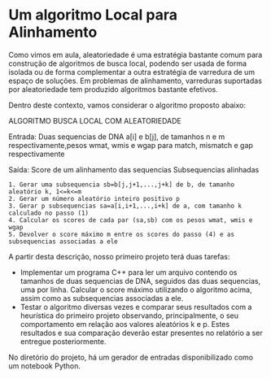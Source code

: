 # Um algoritmo Local para Alinhamento

Como vimos em aula, aleatoriedade é uma estratégia bastante comum para construção de algoritmos de busca local, podendo ser usada
de forma isolada ou de forma complementar a outra estratégia de varredura de um espaço de soluções. Em problemas de alinhamento,
varreduras suportadas por aleatoriedade tem produzido algoritmos bastante efetivos.

Dentro deste contexto, vamos considerar o algoritmo proposto abaixo:


ALGORITMO BUSCA LOCAL COM ALEATORIEDADE

Entrada: Duas sequencias de DNA a[i] e b[j], de tamanhos n e m respectivamente,pesos wmat, wmis e wgap para match, mismatch e gap respectivamente

Saída: Score de um alinhamento das sequencias
       Subsequencias alinhadas

    1. Gerar uma subsequencia sb=b[j,j+1,...,j+k] de b, de tamanho aleatório k, 1<=k<=m
    2. Gerar um número aleatório inteiro positivo p
    3. Gerar p subsequencias sa=a[i,i+1,...,i+k] de a, com tamanho k calculado no passo (1)
    4. Calcular os scores de cada par (sa,sb) com os pesos wmat, wmis e wgap
    5. Devolver o score máximo m entre os scores do passo (4) e as subsequencias associadas a ele




A partir desta descrição, nosso primeiro projeto terá duas tarefas:

<ul>
  <li> Implementar um programa C++ para ler um arquivo contendo os tamanhos de duas sequencias de DNA, seguidos das duas sequencias, uma por linha. Calcular o score máximo utilizando o algoritmo acima, assim como as subsequencias associadas a ele. 
  <li> Testar o algoritmo diversas vezes e comparar seus resultados com a heurística do primeiro projeto observando, principalmente, o seu comportamento em relação aos valores aleatórios k e p. Estes resultados e sua comparação deverão estar presentes no relatório a ser entregue posteriormente.
</ul>

No diretório do projeto, há um gerador de entradas disponibilizado como um notebook Python.
